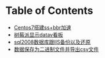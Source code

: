 # Table of Contents

* [Centos7搭建ss+bbr加速](book/centos7-da-jian-ss+bbr-jia-su.md)
* [树莓派显示datav看板](book/shu-pai-xian-shi-datav-kan-ban.md)
* [sql2008数据库跟IIS备份以及还原](book/sql2008-shu-ju-ku-gen-iis-bei-fen-yi-ji-hai-yuan.md)
* [数据保存为二进制文件并导出csv文件](book/shu-ju-bao-cun-wei-er-jin-zhi-wen-jian-bing-dao-chu-csv-wen-jian.md)



